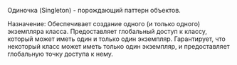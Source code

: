 Одиночка (Singleton) - порождающий паттерн объектов. 

Назначение: Обеспечивает создание одного (и только одного) экземпляра класса. Предоставляет глобальный доступ к классу, который может иметь один и только один экземпляр. Гарантирует, что некоторый класс может иметь только один экземпляр, и предоставляет глобальную точку доступа к нему.
